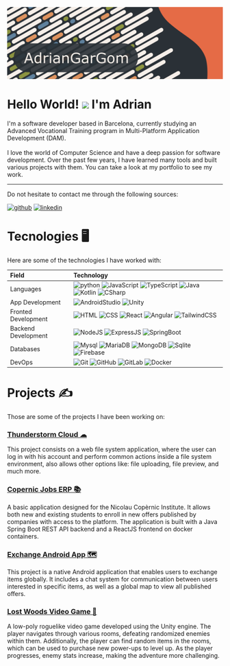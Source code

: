 <img src="https://github.com/adriangargom/adriangargom/blob/main/Banner.png"/>

# Hello World! <img width=50px src="https://user-images.githubusercontent.com/64751167/95435221-f0266500-096f-11eb-8070-57f6721b1857.gif"> I'm Adrian

I'm a software developer based in Barcelona, currently studying an Advanced Vocational Training program in Multi-Platform Application Development (DAM).
<br><br>
I love the world of Computer Science and have a deep passion for software development. Over the past few years, I have learned many tools and built various projects with them. You can take a look at my portfolio to see my work.
<hr>

Do not hesitate to contact me through the following sources:

[![github](https://img.shields.io/badge/GitHub-100000?style=for-the-badge&logo=github&logoColor=white)](https://github.com/adriangargom)
[![linkedin](https://img.shields.io/badge/LinkedIn-0077B5?style=for-the-badge&logo=linkedin&logoColor=white)](https://www.linkedin.com/in/adriangargom)

# Tecnologies 🖥

Here are some of the technologies I have worked with:

| Field              | Technology     |
|:-------------------|:---------------|
|Languages           |![python](https://img.shields.io/badge/Python-3776AB?style=for-the-badge&logo=python&logoColor=white) ![JavaScript](https://img.shields.io/badge/JavaScript-F7DF1E?style=for-the-badge&logo=javascript&logoColor=black) ![TypeScript](https://img.shields.io/badge/TypeScript-007ACC?style=for-the-badge&logo=typescript&logoColor=white) ![Java](https://img.shields.io/badge/Java-ED8B00?style=for-the-badge&logo=openjdk&logoColor=white) ![Kotlin](https://img.shields.io/badge/kotlin-%237F52FF.svg?style=for-the-badge&logo=kotlin&logoColor=white) ![CSharp](https://img.shields.io/badge/C%23-239120?style=for-the-badge&logo=c-sharp&logoColor=white)|
|App Development     |![AndroidStudio](https://img.shields.io/badge/Android_Studio-3DDC84?style=for-the-badge&logo=android-studio&logoColor=white) ![Unity](https://img.shields.io/badge/Unity-100000?style=for-the-badge&logo=unity&logoColor=white)|
|Fronted Development |![HTML](https://img.shields.io/badge/HTML5-E34F26?style=for-the-badge&logo=html5&logoColor=white) ![CSS](https://img.shields.io/badge/CSS3-1572B6?style=for-the-badge&logo=css3&logoColor=white) ![React](https://img.shields.io/badge/React-20232A?style=for-the-badge&logo=react&logoColor=61DAFB) ![Angular](https://img.shields.io/badge/Angular-DD0031?style=for-the-badge&logo=angular&logoColor=white) ![TailwindCSS](https://img.shields.io/badge/Tailwind_CSS-38B2AC?style=for-the-badge&logo=tailwind-css&logoColor=white)| 
|Backend Development |![NodeJS](https://img.shields.io/badge/Node.js-43853D?style=for-the-badge&logo=node.js&logoColor=white) ![ExpressJS](https://img.shields.io/badge/Express.js-404D59?style=for-the-badge) ![SpringBoot](https://img.shields.io/badge/Spring-6DB33F?style=for-the-badge&logo=spring&logoColor=white)|
|Databases           |![Mysql](https://img.shields.io/badge/MySQL-00000F?style=for-the-badge&logo=mysql&logoColor=white) ![MariaDB](https://img.shields.io/badge/MariaDB-003545?style=for-the-badge&logo=mariadb&logoColor=white) ![MongoDB](https://img.shields.io/badge/MongoDB-4EA94B?style=for-the-badge&logo=mongodb&logoColor=white) ![Sqlite](https://img.shields.io/badge/SQLite-07405E?style=for-the-badge&logo=sqlite&logoColor=white) ![Firebase](https://img.shields.io/badge/firebase-a08021?style=for-the-badge&logo=firebase&logoColor=ffcd34)|
|DevOps              |![Git](https://img.shields.io/badge/git-%23F05033.svg?style=for-the-badge&logo=git&logoColor=white) ![GitHub](https://img.shields.io/badge/github-%23121011.svg?style=for-the-badge&logo=github&logoColor=white) ![GitLab](https://img.shields.io/badge/gitlab-%23181717.svg?style=for-the-badge&logo=gitlab&logoColor=white) ![Docker](https://img.shields.io/badge/docker-%230db7ed.svg?style=for-the-badge&logo=docker&logoColor=white)|

# Projects ✍

Those are some of the projects I have been working on:

### [Thunderstorm Cloud ☁](https://github.com/adriangargom/Project_ThunderstormCloud)
This project consists on a web file system application, where the user can log in with his account
and perform common actions inside a file system environment, also allows other options like:
file uploading, file preview, and much more.

### [Copernic Jobs ERP 📚](https://github.com/adriangargom/Project_Copernic_Jobs)
A basic application designed for the Nicolau Copèrnic Institute. It allows both new and existing students to enroll in new offers published by companies with access to the platform. The application is built with a Java Spring Boot REST API backend and a ReactJS frontend on docker containers.

### [Exchange Android App 🗺️](https://github.com/adriangargom/Project_Exchange)
This project is a native Android application that enables users to exchange items globally. It includes a chat system for communication between users interested in specific items, as well as a global map to view all published offers.

### [Lost Woods Video Game 🌲](https://github.com/adriangargom/Project_LoostWoods)
A low-poly roguelike video game developed using the Unity engine. The player navigates through various rooms, defeating randomized enemies within them. Additionally, the player can find random items in the rooms, which can be used to purchase new power-ups to level up. As the player progresses, enemy stats increase, making the adventure more challenging.

<br/>
